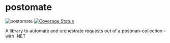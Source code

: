 # postomate

![postomate](https://github.com/earloc/postomate/workflows/postomate/badge.svg)
[![Coverage Status](https://coveralls.io/repos/github/earloc/postomate/badge.svg?branch=main)](https://coveralls.io/github/earloc/postomate?branch=main)


A library to automate and orchestrate requests out of a postman-collection - with .NET
